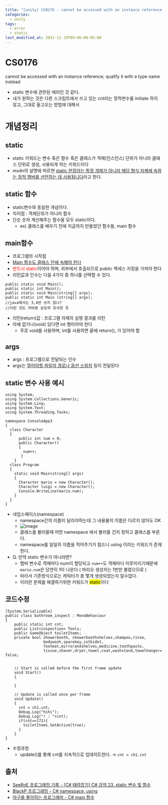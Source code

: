 ```yaml
---
title: "[unity] CS0176 - cannot be accessed with an instance reference; qualify it with a type name instead"
categories:
  - unity
tags:
  - error
  - static
last_modified_at: 2021-11-19T09:06:00-05:00
---
```

# CS0176
cannot be accessed with an instance reference; qualify it with a type name instead
- static 변수에 관련된 에러인 것 같다.
- 내가 원하는 것은 다른 스크립트에서 쓰고 있는 cnt라는 정적변수를 initiate 하지 않고, 그대로 들고오는 방법에 대해서

# 개념정리
## static
- static 키워드는 변수 혹은 함수 혹은 클래스가 객체(인스턴스) 단위가 아니라 클래스 단위로 생성, 사용되게 하는 키워드이다
- msdn의 설명에 따르면 <u>static 한정자는 특정 개체가 아니라 해당 형식 자체에 속하는 정적 멤버를 선언하는 데 사용됩니다</u>라고 한다.

## static 함수
- static변수와 동일한 개념이다.
- 차이점 : 객체단위가 아니라 함수
- 단순 숫자 계산해주는 함수들 모두 static이다.
  - ex) 클래스를 배우기 전에 지금까지 만들었던 함수들, main 함수 

## main함수
- 프로그램의 시작점
- <u>Main 함수도 클래스 안에 속해야 한다</u>
- <span style="color:red">반드시 static</span>이어야 하며, 외부에서 호출되므로 public 액세스 지정을 가져야 한다
- 리턴값과 인수는 다음 4가지 중 하나를 선택할 수 있다.
```
public static void Main();
public static int Main();
public static void Main(string[] args);
public static int Main (string[] args);
//java에서는 3,4번 쓰지 않나? 
//이런 것도 자바랑 상당히 유사한 듯
```
- 리턴(return)값 : 프로그램 자체의 실행 결과를 리턴
- 아예 없거나(void) 있다면 int 형이어야 한다
  - 주로 void를 사용하며, int를 사용하면 끝에 return(); 가 있어야 함

## args
- args : 프로그램으로 전달되는 인수
- args는 <u>열어야할 파일의 경로나 옵션 스위치</u> 등이 전달된다

## static 변수 사용 예시
```
using System;
using System.Collections.Generic;
using System.Linq;
using System.Text;
using System.Threading.Tasks;

namespace ConsoleApp3
{
  class Character
  {
      public int num = 0;
      public Character()
      {
        num++;
       }
    }
  class Program
  {
    static void Main(string[] args)
    {
      Character mario = new Character();
      Character luigi = new Character();
      Console.WriteLine(mario.num);
    }
  }
}
```
- 네임스페이스(namespace)
  - namespace간의 이름이 달라야하는데 그 내용물의 이름은 다르지 않아도 OK
  - ![image](https://user-images.githubusercontent.com/69496570/142608856-16d0734d-8e48-4533-b56a-e385e0c7ec87.png)
  - 클래스를 불러올때 어떤 namespace 에서 불러올 건지 정하고 클래스를 부른다.
  - namespace를 일일히 이름을 적어주기가 힘드니 using 이라는 키워드가 존재한다.
- Q. 만약 static 변수가 아니라면?
  - 맴버 변수로 객체마다 num이 할당되고 `num++`도 객체마다 이루어지기때문에 `mario.num`은 당연히 1이 나온다 ( 마리오 생성자는 1번만 불렸으므로 )
  - 따라서 기존방식으로는 캐릭터가 총 몇개 생성되었는지 알수없다.
  - 이러한 문제를 해결하기위한 키워드가 <mark>static</mark>이다

## 코드수정
```
[System.Serializable]
public class bathroom_inspect : MonoBehaviour
{
    public static int cnt;
    public List<inspection> Tools;
    public GameObject toiletItems;
    private bool showerbooth, showerboothshelves,shampoo,rinse,
                 bodywash,sparekey,iotbidet,
                 footmat,mirrorandshelves,medicine,toothpaste,
                 tissue,shaver,dryer,towel,coat,washstand,towelhanger= false;


    // Start is called before the first frame update
    void Start()
    {

    }

    // Update is called once per frame
    void Update()
    {
      cnt = ch1.cnt;
      Debug.Log("hihi");
      Debug.Log("! : "+cnt);
      if(cnt==172){
        toiletItems.SetActive(true);
      }
    }
}
```
- 수정과정 
  - update()를 통해 cnt를 지속적으로 업데이트한다. → `cnt = ch1.cnt`

## 출처
- [SeeRoE 프로그래밍 기록 - [C# 때려잡기] C# 강의 23. static 변수 및 함수](https://see-ro-e.tistory.com/120)
- [BlackP 프로그래밍 - C# namespace, using](https://m.blog.naver.com/bug_ping/221425846342)
- [야구를 좋아하는 프로그래머 - C# main 함수](https://hidingzz.tistory.com/419)
